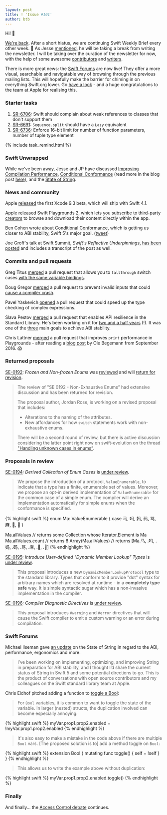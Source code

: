 ```yaml
---
layout: post
title: ! 'Issue #101'
author: btb
---
```


Hi! 👋

[We're back](https://basthomas.github.io/curating-swift-weekly). After a short hiatus, we are continuing Swift Weekly Brief every other week. 🎉
As Jesse [mentioned](https://www.jessesquires.com/blog/swift-weekly-brief-hiatus/), he will be taking a break from writing the newsletter. I will be taking over the curation of the newsletter for now, with the help of some awesome [contributors](https://github.com/SwiftWeekly/swiftweekly.github.io/graphs/contributors) and [writers](https://swiftweekly.github.io/authors/).

There is more great news: the [Swift Forums](https://forums.swift.org/t/welcome-to-the-swift-forums/8) are now live! They offer a more visual, searchable and navigatable way of browsing through the previous mailing lists. This will hopefully make the barrier for chiming in on everything Swift.org lower. Go [have a look](https://forums.swift.org) - and a huge congratulations to the team at Apple for realising this.

<!--excerpt-->

### Starter tasks

1. [SR-6706](https://bugs.swift.org/browse/SR-6706): Swift should complain about weak references to classes that don't support them
2. [SR-6691](https://bugs.swift.org/browse/SR-6691): `Sequence.split` should have a `Lazy` equivalent
3. [SR-6736](https://bugs.swift.org/browse/SR-6736): Enforce 16-bit limit for number of function parameters, number of tuple type element

{% include task_remind.html %}

### Swift Unwrapped

While we've been away, Jesse and JP have discussed [Improving Compilation Performance](https://spec.fm/podcasts/swift-unwrapped/100849), [Conditional Conformance](https://spec.fm/podcasts/swift-unwrapped/105029) (read more in the blog post [here](https://swift.org/blog/conditional-conformance/)), and the [State of String](https://spec.fm/podcasts/swift-unwrapped/105667).

### News and community

Apple [released](https://download.developer.apple.com/Developer_Tools/Xcode_9.3_beta/Release_Notes_for_Xcode_9.3_beta.pdf) the first Xcode 9.3 beta, which will ship with Swift 4.1.

Apple [released](https://developer.apple.com/news/?id=01242018a) Swift Playgrounds 2, which lets you subscribe to [third-party creators](https://developer.apple.com/swift-playgrounds/subscriptions/#gallery) to browse and download their content directly within the app.

Ben Cohen wrote [about Conditional Conformance](https://swift.org/blog/conditional-conformance/), which is getting us closer to ABI stability, Swift 5's major goal. ([tweet](https://twitter.com/AirspeedSwift/status/950446966126751744))

Joe Groff's talk at Swift Summit, *Swift's Reflective Underpinnings*, [has been posted](https://www.skilled.io/u/swiftsummit/swift-s-reflective-underpinnings-joe-groff) and includes a transcript of the post as well.

### Commits and pull requests

Greg Titus [merged](https://github.com/apple/swift/pull/14041) a pull request that allows you to `fallthrough` switch cases [with the same variable bindings](https://twitter.com/jckarter/status/955644985306619905).

Doug Gregor [merged](https://github.com/apple/swift/pull/14102) a pull request to prevent invalid inputs that could [cause a compiler crash](https://bugs.swift.org/browse/SR-6797).

Pavel Yaskevich [opened](https://github.com/apple/swift/pull/13986) a pull request that could speed up the type checking of complex expressions.

Slava Pestov [merged](https://github.com/apple/swift/pull/13573) a pull request that enables API resilience in the Standard Library. He's been working on it for [two and a half years](https://twitter.com/slava_pestov/status/953897806040674304) (!). It was one of the [three](https://github.com/apple/swift-evolution#primary-focus-abi-stability) main goals to achieve ABI stability.

Chris Lattner [merged](https://github.com/apple/swift/pull/14076) a pull request that improves `print` performance in Playgrounds - after reading a [blog post](https://oleb.net/blog/2016/09/playground-print-hook/) by Ole Begemann from September 2016. 😱

### Returned proposals

[SE-0192](https://github.com/apple/swift-evolution/blob/master/proposals/0192-non-exhaustive-enums.md): *Frozen and Non-frozen Enums* was [reviewed](https://forums.swift.org/t/review-se-0192-non-exhaustive-enums/7291) and will [return for revision](https://forums.swift.org/t/review-returned-for-revision-se-0192-non-exhaustive-enums/7423).

> The review of "SE 0192 - Non-Exhaustive Enums” had extensive discussion and has been returned for revision.
>
> The proposal author, Jordan Rose, is working on a revised proposal that includes:
> 
> - Alterations to the naming of the attributes.
> - New affordances for how `switch` statements work with non-exhaustive enums.
> 
> There will be a second round of review, but there is active discussion considering the latter point right now on swift-evolution on the thread ["Handling unknown cases in enums”](https://forums.swift.org/t/handling-unknown-cases-in-enums-re-se-0192/7388).

### Proposals in review

[SE-0194](https://github.com/apple/swift-evolution/blob/master/proposals/0194-derived-collection-of-enum-cases.md): *Derived Collection of Enum Cases* is [under review](https://forums.swift.org/t/review-se-0194-derived-collection-of-enum-cases/7377).

> We propose the introduction of a protocol, `ValueEnumerable`, to indicate that a type has a finite, enumerable set of values. Moreover, we propose an opt-in derived implementation of `ValueEnumerable` for the common case of a simple enum.
> The compiler will derive an implementation automatically for simple enums when the conformance is specified.

{% highlight swift %} 
enum Ma: ValueEnumerable { case 马, 吗, 妈, 码, 骂, 麻, 🐎, 🐴 }

Ma.allValues         // returns some Collection whose Iterator.Element is Ma
Ma.allValues.count   // returns 8
Array(Ma.allValues)  // returns [Ma.马, .吗, .妈, .码, .骂, .麻, .🐎, .🐴]
{% endhighlight %}


[SE-0195](https://github.com/apple/swift-evolution/blob/master/proposals/0195-dynamic-member-lookup.md): *Introduce User-defined "Dynamic Member Lookup" Types* is [under review](https://forums.swift.org/t/se-0195-introduce-user-defined-dynamic-member-lookup-types/8658).

> This proposal introduces a new `DynamicMemberLookupProtocol` type to the standard library. Types that conform to it provide "dot" syntax for arbitrary names which are resolved at runtime - in a **completely type safe** way. It is simple syntactic sugar which has a non-invasive implementation in the compiler.

[SE-0196](https://github.com/apple/swift-evolution/blob/master/proposals/0196-diagnostic-directives.md): *Compiler Diagnostic Directives* is [under review](https://forums.swift.org/t/se-0196-compiler-diagnostic-directives/8734).

> This proposal introduces `#warning` and `#error` directives that will cause the Swift compiler to emit a custom warning or an error during compilation.

### Swift Forums

Michael Ilseman gave [an update](https://forums.swift.org/t/state-of-string-abi-performance-ergonomics-and-you/7397) on the State of String in regard to the ABI, performance, ergonomics and more.

> I’ve been working on implementing, optimizing, and improving String in preparation for ABI stability, and I thought I’d share the current status of String in Swift 5 and some potential directions to go. This is the product of conversations with open source contributors and my colleagues on the Swift standard library team at Apple.

Chris Eidhof pitched adding a function to [toggle a Bool](https://forums.swift.org/t/pitch-adding-toggle-to-bool/7414):

> For `Bool` variables, it is common to want to toggle the state of the variable. In larger (nested) structs, the duplication involved can become especially annoying:

{% highlight swift %} 
myVar.prop1.prop2.enabled = !myVar.prop1.prop2.enabled
{% endhighlight %}

> It's also easy to make a mistake in the code above if there are multiple `Bool` vars.
> [The proposed solution is to] add a method toggle on `Bool`:

{% highlight swift %} 
extension Bool {
    mutating func toggle() {
        self = !self
    }
}
{% endhighlight %}

> This allows us to write the example above without duplication:

{% highlight swift %} 
myVar.prop1.prop2.enabled.toggle()
{% endhighlight %}

### Finally

And finally... the [Access Control debate](https://twitter.com/jckarter/status/955931838320492544) continues.
